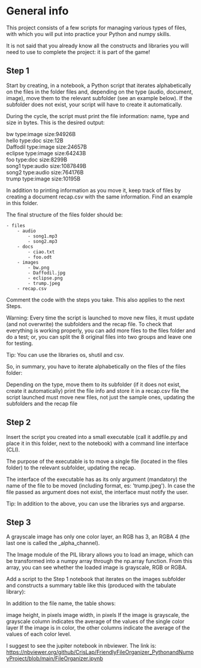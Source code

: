 # General info
This project consists of a few scripts for managing various types of files, with which you will put into practice your Python and numpy skills.

It is not said that you already know all the constructs and libraries you will need to use to complete the project: it is part of the game!

## Step 1
Start by creating, in a notebook, a Python script that iterates alphabetically on the files in the folder files and, depending on the type (audio, document, image), move them to the relevant subfolder (see an example below). If the subfolder does not exist, your script will have to create it automatically.

During the cycle, the script must print the file information: name, type and size in bytes. This is the desired output:

bw type:image size:94926B <br>
hello type:doc size:12B <br>
Daffodil type:image size:24657B <br>
eclipse type:image size:64243B <br>
foo type:doc size:8299B <br>
song1 type:audio size:1087849B <br>
song2 type:audio size:764176B <br>
trump type:image size:10195B <br>

In addition to printing information as you move it, keep track of files by creating a document recap.csv with the same information. Find an example in this folder.

The final structure of the files folder should be:

    - files                       
        - audio
            - song1.mp3
            - song2.mp3
        - docs
            - ciao.txt
            - foo.odt
        - images
            - bw.png
            - Daffodil.jpg
            - eclipse.png
            - trump.jpeg    
        - recap.csv

Comment the code with the steps you take. This also applies to the next Steps.

Warning: Every time the script is launched to move new files, it must update (and not overwrite) the subfolders and the recap file. To check that everything is working properly, you can add more files to the files folder and do a test; or, you can split the 8 original files into two groups and leave one for testing.

Tip: You can use the libraries os, shutil and csv.

So, in summary, you have to iterate alphabetically on the files of the files folder:

Depending on the type, move them to its subfolder (if it does not exist, create it automatically)
print the file info and store it in a recap.csv file
the script launched must move new files, not just the sample ones, updating the subfolders and the recap file
## Step 2
Insert the script you created into a small executable (call it addfile.py and place it in this folder, next to the notebook) with a command line interface (CLI).

The purpose of the executable is to move a single file (located in the files folder) to the relevant subfolder, updating the recap.

The interface of the executable has as its only argument (mandatory) the name of the file to be moved (including format, es: 'trump.jpeg'). In case the file passed as argument does not exist, the interface must notify the user.

Tip: In addition to the above, you can use the libraries sys and argparse.

## Step 3
A grayscale image has only one color layer, an RGB has 3, an RGBA 4 (the last one is called the _alpha_channel).

The Image module of the PIL library allows you to load an image, which can be transformed into a numpy array through the np.array function. From this array, you can see whether the loaded image is grayscale, RGB or RGBA.

Add a script to the Step 1 notebook that iterates on the images subfolder and constructs a summary table like this (produced with the tabulate library):

In addition to the file name, the table shows:

image height, in pixels
image width, in pixels
If the image is grayscale, the grayscale column indicates the average of the values of the single color layer
If the image is in color, the other columns indicate the average of the values of each color level.

I suggest to see the jupiter notebook in nbviewer. The  link is:
https://nbviewer.org/github/CrisLap/FriendlyFileOrganizer_PythonandNumpyProject/blob/main/FileOrganizer.ipynb

